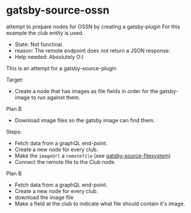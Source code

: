 # gatsby-source-ossn
attempt to prepare nodes for OSSN by creating a gatsby-plugin
For this example the club entity is used. 

- State: Not functinal.
- reason: The remote endpoint does not return a JSON response.
- Help needed: Absolutely O:) 

This is an attempt for a gatsby-source-plugin

Target: 
- Create a node that has images as file fields in order for the gatsby-image to run against them.

Plan B
- Download image files so the gatsby image can find them.

Steps: 
 - Fetch data from a graphQL end-point.
 - Create a new node for every club.
 - Make the `imageUrl` a `remotefile` (see [gatsby-source-filesystem](https://www.gatsbyjs.org/packages/gatsby-source-filesystem/#createremotefilenode))
 - Connect the remote file to the Club node.
 
Plan B 
 - Fetch data from a graphQL end-point.
 - Create a new node for every club.
 - download the image file
 - Make a field at the club to indicate what file should contain it's image.
 
 
